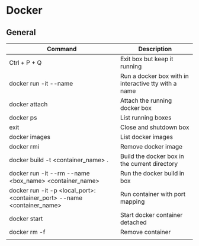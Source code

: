 # Docker

## General
| Command                                                                        | Description                                          |
|--------------------------------------------------------------------------------|------------------------------------------------------|
| Ctrl + P + Q                                                                   | Exit box but keep it running                         |
| docker run -it --name <name>                                                   | Run a docker box with in interactive tty with a name |
| docker attach <name>                                                           | Attach the running docker box                        |
| docker ps                                                                      | List running boxes                                   |
| exit                                                                           | Close and shutdown box                               |
| docker images                                                                  | List docker images                                   |
| docker rmi <name>                                                              | Remove docker image                                  |
| docker build -t <container_name> .                                             | Build the docker box in the current directory        |
| docker run -it --rm --name <box_name> <container_name>                         | Run the docker build in box                          |
| docker run -it -p <local_port>:<container_port> --name <name> <container_name> | Run container with port mapping                      |
| docker start                                                                   | Start docker container detached                      |
| docker rm -f <name>                                                            | Remove container                                     |
|||

